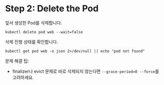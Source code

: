 # Step 2: Delete the Pod

앞서 생성한 Pod를 삭제합니다.

```bash+exec
kubectl delete pod web --wait=false
```

삭제 진행 상태를 확인합니다.

```bash+exec
kubectl get pod web -o json 2>/dev/null || echo "pod not found"
```

문제 해결 팁:

- finalizer나 evict 문제로 바로 삭제되지 않는다면 `--grace-period=0 --force`를 고려하세요.

